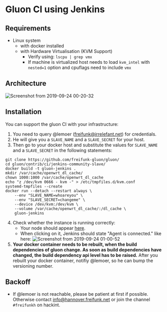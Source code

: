 # Gluon CI using Jenkins

## Requirements
- Linux system
  - with docker installed
  - with Hardware Virtualisation (KVM Support)
    - Verify using: `lscpu | grep vmx`
    - If machine is virtualized host needs to load `kvm_intel` with `nested=1` option and cpuflags need to include `vmx`

## Architecture

![Screenshot from 2019-09-24 00-20-32](https://user-images.githubusercontent.com/601153/65468827-9edf2c80-de65-11e9-9fe0-56c3487719c3.png)

## Installation
You can support the gluon CI with your infrastructure:
1. You need to query @lemoer (freifunk@irrelefant.net) for credentials.
2. He will give you a `SLAVE_NAME` and a `SLAVE_SECRET` for your host.
3. Then go to your docker host and substitute the values for  `SLAVE_NAME` and a `SLAVE_SECRET` in the following statements:
``` shell
git clone https://github.com/freifunk-gluon/gluon/
cd gluon/contrib/ci/jenkins-community-slave/
docker build -t gluon-jenkins .
mkdir /var/cache/openwrt_dl_cache/
chown 1000:1000 /var/cache/openwrt_dl_cache
echo "z /dev/kvm 0666 - kvm -" > /etc/tmpfiles.d/kvm.conf
systemd-tmpfiles --create
docker run --detach --restart always \
    --env "SLAVE_NAME=whoareyou" \
    --env "SLAVE_SECRET=changeme" \
    --device /dev/kvm:/dev/kvm \
    --volume /var/cache/openwrt_dl_cache/:/dl_cache \
    gluon-jenkins
```
4. Check whether the instance is running correctly:
   - Your node should appear [here](https://build.ffh.zone/label/gluon-docker/).
   - When clicking on it, Jenkins should state "Agent is connected." like here: 
![Screenshot from 2019-09-24 01-00-52](https://user-images.githubusercontent.com/601153/65469209-dac6c180-de66-11e9-9d62-0d1c3b6b940b.png)
5. **Your docker container needs to be rebuilt, when the build dependencies of gluon change. As soon as build dependencies have changed, the build dependency api level has to be raised.** After you rebuilt your docker container, notifiy @lemoer, so he can bump the versioning number.

## Backoff
- If @lemoer is not reachable, please be patient at first if possible. Otherwise contact info@hannover.freifunk.net or join the channel `#freifunkh` on hackint.
